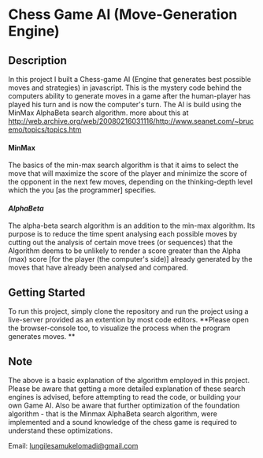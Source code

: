 # **Chess Game AI (Move-Generation Engine)**

## **Description**
In this project I built a Chess-game AI (Engine that generates 
best possible moves and strategies) in javascript. This is the mystery code behind
the computers ability to generate moves in a game after the human-player 
has played his turn and is now the computer's turn. 
The AI is build using the
MinMax AlphaBeta search algorithm. more about this at 
http://web.archive.org/web/20080216031116/http://www.seanet.com/~brucemo/topics/topics.htm

#### **MinMax**
The basics of the min-max search algorithm is that it aims to 
select the move that will maximize the score of the player and
minimize the score of the opponent in the next few moves,
depending on the thinking-depth level which the you [as the 
programmer] specifies.

#### ***AlphaBeta***
The alpha-beta search algorithm is an addition to the min-max algorithm.
Its purpose is to reduce the time spent analysing each possible moves
by cutting out the analysis of certain move trees (or sequences) 
that the Algorithm deems to be unlikely to render a score greater than
the Alpha (max) score [for the player (the computer's side)] already
generated by the moves that have already been analysed and compared.

## **Getting Started**
To run this project, simply clone the repository and run the project using a 
live-server provided as an extention by most code editors. **Please 
open the browser-console too, to visualize the process 
when the program generates moves. **

## **Note**
The above is a basic explanation of the algorithm employed in this project.
Please be aware that getting a more detailed explanation of these search engines
is advised, before attempting to read the code, or building your own Game AI.
Also be aware that further optimization of the foundation algorithm -
that is the Minmax AlphaBeta search algorithm, were implemented and a sound knowledge
of the chess game is required to understand these optimizations.

Email: lungilesamukelomadi@gmail.com

